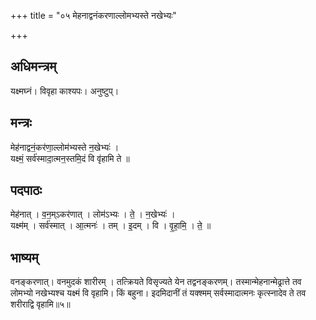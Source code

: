 +++
title = "०५ मेहनाद्वनंकरणाल्लोमभ्यस्ते नखेभ्यः"

+++
## अधिमन्त्रम्
यक्ष्मघ्नं। विवृहा काश्यपः। अनुष्टुप्।

## मन्त्रः
मेह॑नाद्वनं॒कर॑णा॒ल्लोम॑भ्यस्ते न॒खेभ्यः॑ ।  
यक्ष्मं॒ सर्व॑स्मादा॒त्मन॒स्तमि॒दं वि वृ॑हामि ते ॥

## पदपाठः
मेह॑नात् । व॒न॒म्ऽकर॑णात् । लोम॑ऽभ्यः । ते॒ । न॒खेभ्यः॑ ।  
यक्ष्म॑म् । सर्व॑स्मात् । आ॒त्मनः॑ । तम् । इ॒दम् । वि । वृ॒हा॒मि॒ । ते॒ ॥

## भाष्यम्
वनङ्करणात्। वनमुदकं शारीरम् । तत्क्रियते विसृज्यते येन तद्वनङ्करणम्। तस्मान्मेहनान्मेढ्रात्ते तव लोमभ्यो नखेभ्यश्च यक्ष्मं वि वृहामि। किं बहुना। इदमिदानीं तं यक्श्मम् सर्वस्मादात्मनः कृत्स्नादेव ते तव शरीराद्वि वृहामि॥५॥